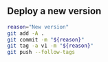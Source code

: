 ## Deploy a new version

```bash
reason="New version"
git add -A .
git commit -m "${reason}"
git tag -a v1 -m "${reason}"
git push --follow-tags
```